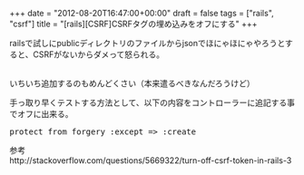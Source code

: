 +++
date = "2012-08-20T16:47:00+00:00"
draft = false
tags = ["rails", "csrf"]
title = "[rails][CSRF]CSRFタグの埋め込みをオフにする"
+++
<p>railsで試しにpublicディレクトリのファイルからjsonでほにゃほにゃやろうとすると、CSRFがないからダメって怒られる。</p>&#13;
<p><br />いちいち追加するのもめんどくさい（本来遣るべきなんだろうけど）</p>&#13;
<p>手っ取り早くテストする方法として、以下の内容をコントローラーに追記する事でオフに出来る。</p>&#13;
<pre>protect_from_forgery :except =&gt; :create &#13;
</pre>&#13;
<p>参考<a><br />http://stackoverflow.com/questions/5669322/turn-off-csrf-token-in-rails-3</a></p> 